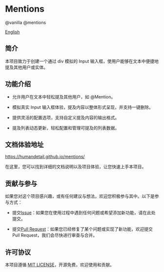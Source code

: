# Mentions

@vanilla @mentions

[English](https://github.com/humandetail/mentions/blob/main/README.md)

## 简介

本项目致力于创建一个通过 div 模拟的 Input 输入框，使用户能够在文本中便捷地提及其他用户或实体。

## 功能介绍

- 允许用户在文本中轻松提及其他用户，如 @Mention。

- 模拟真实 Input 输入框体验，提及内容以整体形式呈现，并支持一键删除。

- 提供灵活的配置选项，支持自定义提及内容的输出格式。

- 提及列表动态更新，轻松配置和管理可提及的列表数据。

## 文档体验地址

https://humandetail.github.io/mentions/

在这里，您可以找到详细的文档说明以及项目体验，让您快速上手本项目。

## 贡献与参与  
  
如果您对这个项目感兴趣，或有任何建议与想法，欢迎您积极参与其中。以下是参与方式：  
  
- 提交[Issue](https://github.com/humandetail/mentions/issues)：如果您在使用过程中遇到任何问题或希望添加新功能，请在此处提交。

- 提交[Pull Request](https://github.com/humandetail/mentions/pulls)：如果您已经修复了某个问题或实现了新功能，欢迎提交 Pull Request，我们会尽快进行审查与合并。

## 许可协议

本项目遵循 [MIT LICENSE](https://github.com/humandetail/mentions/blob/main/LICENSE)，开源免费，欢迎使用和贡献。
